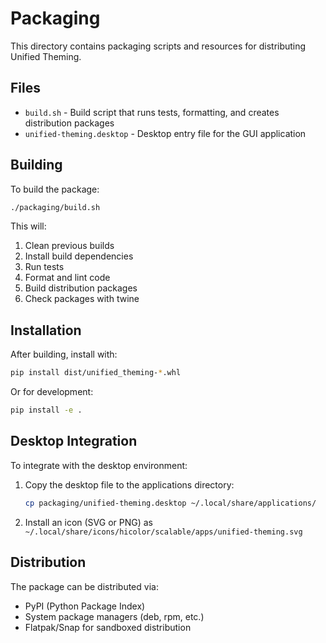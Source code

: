 # Packaging

This directory contains packaging scripts and resources for distributing Unified Theming.

## Files

- `build.sh` - Build script that runs tests, formatting, and creates distribution packages
- `unified-theming.desktop` - Desktop entry file for the GUI application

## Building

To build the package:

```bash
./packaging/build.sh
```

This will:
1. Clean previous builds
2. Install build dependencies
3. Run tests
4. Format and lint code
5. Build distribution packages
6. Check packages with twine

## Installation

After building, install with:

```bash
pip install dist/unified_theming-*.whl
```

Or for development:

```bash
pip install -e .
```

## Desktop Integration

To integrate with the desktop environment:

1. Copy the desktop file to the applications directory:
   ```bash
   cp packaging/unified-theming.desktop ~/.local/share/applications/
   ```

2. Install an icon (SVG or PNG) as `~/.local/share/icons/hicolor/scalable/apps/unified-theming.svg`

## Distribution

The package can be distributed via:
- PyPI (Python Package Index)
- System package managers (deb, rpm, etc.)
- Flatpak/Snap for sandboxed distribution